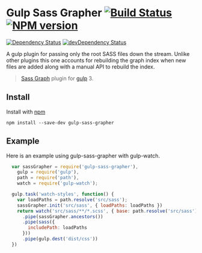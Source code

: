 
# Gulp Sass Grapher [![Build Status][travis-image]][travis-url] [![NPM version][npm-image]][npm-url]
[![Dependency Status][depstat-image]][depstat-url] [![devDependency Status][devdepstat-image]][devdepstat-url]

A gulp plugin for passing only the root SASS files down the stream. Unlike other plugins this one accounts for rebuilding the graph index when new files are added along with a manual API to rebuild the index.

> [Sass Graph](https://github.com/xzyfer/sass-graph) plugin for [gulp][gulp] 3.

## Install

Install with [npm](https://npmjs.org/package/gulp-sass-graph)

```
npm install --save-dev gulp-sass-grapher
```

## Example

Here is an example using gulp-sass-grapher with gulp-watch.

```javascript
  var sassGrapher = require('gulp-sass-grapher'),
    gulp = require('gulp'),
    path = require('path'),
    watch = require('gulp-watch');

  gulp.task('watch-styles', function() {
    var loadPaths = path.resolve('src/sass');
    sassGrapher.init('src/sass', { loadPaths: loadPaths })
    return watch('src/sass/**/*.scss', { base: path.resolve('src/sass') })
      .pipe(sassGrapher.ancestors())
      .pipe(sass({
        includePath: loadPaths
      }))
      .pipe(gulp.dest('dist/css'))
  })
```


[gulp]: http://gulpjs.com/
[npm-url]: https://npmjs.org/package/gulp-coffeelint
[npm-image]: http://img.shields.io/npm/v/gulp-coffeelint.svg

[travis-url]: http://travis-ci.org/jayzawrotny/gulp-sass-grapher
[travis-image]: https://travis-ci.org/jayzawrotny/gulp-sass-grapher.svg?branch=master

[depstat-url]: https://david-dm.org/jayzawrotny/gulp-sass-grapher
[depstat-image]: https://david-dm.org/jayzawrotny/gulp-sass-grapher.svg

[devdepstat-url]: https://david-dm.org/jayzawrotny/gulp-sass-grapher#info=devDependencies
[devdepstat-image]: https://david-dm.org/jayzawrotny/gulp-sass-grapher/dev-status.svg

